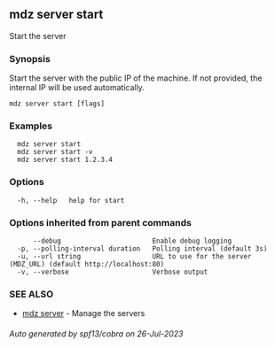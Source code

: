 ## mdz server start

Start the server

### Synopsis

Start the server with the public IP of the machine. If not provided, the internal IP will be used automatically.

```
mdz server start [flags]
```

### Examples

```
  mdz server start
  mdz server start -v
  mdz server start 1.2.3.4
```

### Options

```
  -h, --help   help for start
```

### Options inherited from parent commands

```
      --debug                       Enable debug logging
  -p, --polling-interval duration   Polling interval (default 3s)
  -u, --url string                  URL to use for the server (MDZ_URL) (default http://localhost:80)
  -v, --verbose                     Verbose output
```

### SEE ALSO

* [mdz server](mdz_server.md)	 - Manage the servers

###### Auto generated by spf13/cobra on 26-Jul-2023
